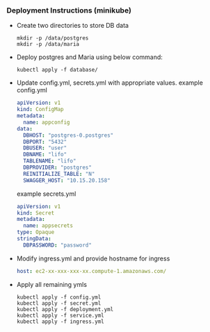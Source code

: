 ### Deployment Instructions (minikube)

- Create two directories to store DB data

  ```shell
  mkdir -p /data/postgres
  mkdir -p /data/maria
  ```

   

- Deploy postgres and Maria using below command:

  ```shell
  kubectl apply -f database/
  ```

- Update config.yml, secrets.yml with appropriate values. 
  example config.yml

  ```yaml
  apiVersion: v1
  kind: ConfigMap
  metadata:
    name: appconfig
  data:
    DBHOST: "postgres-0.postgres"
    DBPORT: "5432"
    DBUSER: "user"
    DBNAME: "lifo"
    TABLENAME: "lifo"
    DBPROVIDER: "postgres"
    REINITIALIZE_TABLE: "N"
    SWAGGER_HOST: "10.15.20.158"
  ```

  example secrets.yml

  ```yaml
  apiVersion: v1
  kind: Secret
  metadata:
    name: appsecrets
  type: Opaque
  stringData:
    DBPASSWORD: "password"
  ```

- Modify ingress.yml and provide hostname for ingress

  ```yaml
  host: ec2-xx-xxx-xxx-xx.compute-1.amazonaws.com/
  ```

- Apply all remaining ymls

  ```shell
  kubectl apply -f config.yml
  kubectl apply -f secret.yml
  kubectl apply -f deployment.yml
  kubectl apply -f service.yml
  kubectl apply -f ingress.yml
  ```

  